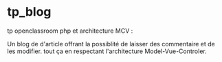 # tp_blog
tp openclassroom php et architecture MCV :

Un blog de d'article offrant la possiblité de laisser des commentaire et de les modifier.
tout ça en respectant l'architecture Model-Vue-Controler.
